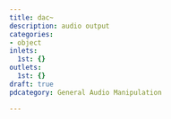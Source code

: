 ```yaml
---
title: dac~
description: audio output
categories:
- object
inlets:
  1st: {}
outlets:
  1st: {}
draft: true
pdcategory: General Audio Manipulation

---
```


